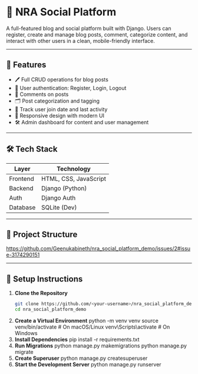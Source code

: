 # 🧠 NRA Social Platform

A full-featured blog and social platform built with Django. Users can register, create and manage blog posts, comment, categorize content, and interact with other users in a clean, mobile-friendly interface.

---

## 🚀 Features

- 🖊️ Full CRUD operations for blog posts
- 🔐 User authentication: Register, Login, Logout
- 💬 Comments on posts
- 🗂️ Post categorization and tagging
- 📅 Track user join date and last activity
- 📱 Responsive design with modern UI
- 🛠️ Admin dashboard for content and user management

---

## 🛠️ Tech Stack

| Layer       | Technology            |
|-------------|------------------------|
| Frontend    | HTML, CSS, JavaScript |
| Backend     | Django (Python)        |
| Auth        | Django Auth |
| Database    | SQLite (Dev) |


---

## 📂 Project Structure

https://github.com/Geenukabineth/nra_social_platform_demo/issues/2#issue-3174290151




---

## 🔧 Setup Instructions

1. **Clone the Repository**
   ```bash
   git clone https://github.com/<your-username>/nra_social_platform_demo.git
   cd nra_social_platform_demo
2. **Create a Virtual Environment**
   python -m venv venv
   source venv/bin/activate        # On macOS/Linux
   venv\Scripts\activate           # On Windows
3. **Install Dependencies**
   pip install -r requirements.txt
4. **Run Migrations**
   python manage.py makemigrations
   python manage.py migrate
5. **Create Superuser**
   python manage.py createsuperuser
6. **Start the Development Server**
   python manage.py runserver


